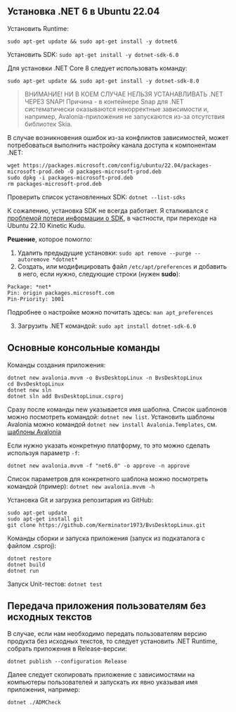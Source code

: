 ## Установка .NET 6 в Ubuntu 22.04

Установить Runtime:

``` shell
sudo apt-get update && sudo apt-get install -y dotnet6
```

Установить SDK: `sudo apt-get install -y dotnet-sdk-6.0`

Для установки .NET Core 8 следует использовать команду:

```shell
sudo apt-get update && sudo apt-get install -y dotnet-sdk-8.0
```
>ВНИМАНИЕ! НИ В КОЕМ СЛУЧАЕ НЕЛЬЗЯ УСТАНАВЛИВАТЬ .NET ЧЕРЕЗ SNAP! Причина - в контейнере Snap для .NET систематически оказываются некорректные зависимости и, например, Avalonia-приложения не запускаются из-за отсутствия библиотек Skia.

В случае возникновения ошибок из-за конфликтов зависимостей, может потребоваться выполнить настройку канала доступа к компонентам .NET:

``` shell
wget https://packages.microsoft.com/config/ubuntu/22.04/packages-microsoft-prod.deb -O packages-microsoft-prod.deb
sudo dpkg -i packages-microsoft-prod.deb
rm packages-microsoft-prod.deb
```

Проверить список установленных SDK: `dotnet --list-sdks`

К сожалению, установка SDK не всегда работает. Я сталкивался с [проблемой потери информации о SDK](https://github.com/dotnet/sdk/issues/27129), в частности, при переходе на Ubuntu 22.10 Kinetic Kudu.

**Решение**, которое помогло:

1. Удалить предыдущие установки: `sudo apt remove --purge --autoremove *dotnet*`
2. Создать, или модифицировать файл `/etc/apt/preferences` и добавить в него, если нужно, следующие строки (нужен **sudo**):

```
Package: *net*
Pin: origin packages.microsoft.com
Pin-Priority: 1001
```

Подробнее о настройке можно почитать здесь: `man apt_preferences`

3. Загрузить .NET командой: `sudo apt install dotnet-sdk-6.0`

## Основные консольные команды

Команды создания приложения:

```
dotnet new avalonia.mvvm -o BvsDesktopLinux -n BvsDesktopLinux
cd BvsDesktopLinux
dotnet new sln
dotnet sln add BvsDesktopLinux.csproj
```

Сразу после команды new указывается имя шаболна. Список шаблонов можно посмотреть командой: `dotnet new list`. Установить шаблоны Avalonia можно командой `dotnet new install Avalonia.Templates`, см. [шаблоны Avalonia](https://github.com/AvaloniaUI/avalonia-dotnet-templates)

Если нужно указать конкретную платформу, то это можно сделать используя параметр `-f`:

``` shell
dotnet new avalonia.mvvm -f "net6.0" -o approve -n approve
```

Список параметров для конкретного шаблона можно посмотреть командой (пример): `dotnet new avalonia.mvvm -h`

Установка Git и загрузка репозитария из GitHub:

``` shell
sudo apt-get update
sudo apt-get install git
git clone https://github.com/Kerminator1973/BvsDesktopLinux.git
```

Команды сборки и запуска приложения (запуск из подкаталога с файлом .csproj):

``` shell
dotnet restore
dotnet build
dotnet run
```

Запуск Unit-тестов: `dotnet test`

## Передача приложения пользователям без исходных текстов

В случае, если нам необходимо передать пользователям версию продукта без исходных текстов, то следует установить .NET Runtime, собрать приложения в Release-версии:

``` shell
dotnet publish --configuration Release
```

Далее следует скопировать приложение с зависимостями на компьютеры пользователей и запускать их явно указывая имя приложения, например:

``` shell
dotnet ./ADMCheck
```
